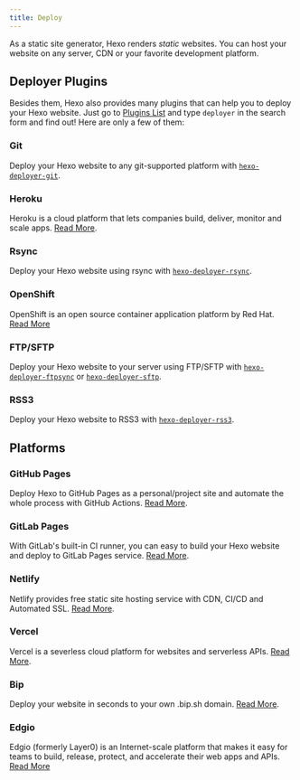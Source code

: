 ```yaml
---
title: Deploy
---
```


As a static site generator, Hexo renders *static* websites. You can host your website on any server, CDN or your favorite development platform.

## Deployer Plugins

Besides them, Hexo also provides many plugins that can help you to deploy your Hexo website. Just go to [Plugins List](/plugins) and type `deployer` in the search form and find out! Here are only a few of them:

### Git

Deploy your Hexo website to any git-supported platform with [`hexo-deployer-git`](one-command-deployment#Git).

### Heroku

Heroku is a cloud platform that lets companies build, deliver, monitor and scale apps. [Read More](one-command-deployment#Heroku).

### Rsync

Deploy your Hexo website using rsync with [`hexo-deployer-rsync`](one-command-deployment#Rsync).

### OpenShift

OpenShift is an open source container application platform by Red Hat. [Read More](one-command-deployment#OpenShift)

### FTP/SFTP

Deploy your Hexo website to your server using FTP/SFTP with [`hexo-deployer-ftpsync`](one-command-deployment#FTPSync) or [`hexo-deployer-sftp`](one-command-deployment#SFTP).

### RSS3

Deploy your Hexo website to RSS3 with [`hexo-deployer-rss3`](one-command-deployment#RSS3).

## Platforms

### GitHub Pages

Deploy Hexo to GitHub Pages as a personal/project site and automate the whole process with GitHub Actions. [Read More](github-pages).

### GitLab Pages

With GitLab's built-in CI runner, you can easy to build your Hexo website and deploy to GitLab Pages service. [Read More](gitlab-pages).

### Netlify

Netlify provides free static site hosting service with CDN, CI/CD and Automated SSL. [Read More](one-command-deployment#Netlify).

### Vercel

Vercel is a severless cloud platform for websites and serverless APIs. [Read More](one-command-deployment#Vercel).

### Bip

Deploy your website in seconds to your own .bip.sh domain. [Read More](one-command-deployment#Bip).

### Edgio

Edgio (formerly Layer0) is an Internet-scale platform that makes it easy for teams to build, release, protect, and accelerate their web apps and APIs. [Read More](one-command-deployment#Edgio-formerly-Layer0)
